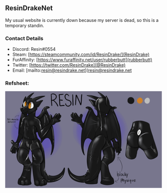 ## ResinDrakeNet
My usual website is currently down because my server is dead, so this is a temporary standin.

### Contact Details
* Discord: Resin#0554
* Steam: [https://steamcommunity.com/id/ResinDrake/](ResinDrake)
* FurAffinity: [https://www.furaffinity.net/user/rubberbutt](rubberbutt)
* Twitter: [https://twitter.com/ResinDrake](@ResinDrake)
* Email: [mailto:resin@resindrake.net](resin@resindrake.net

### Refsheet: 
![Refsheet](/resin_toylike_seamless.png)

